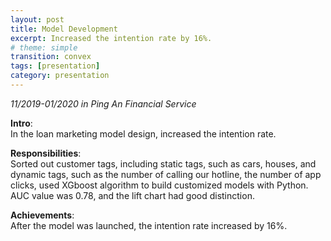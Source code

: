 ```yaml
---
layout: post
title: Model Development
excerpt: Increased the intention rate by 16%. 
# theme: simple
transition: convex
tags: [presentation]
category: presentation
---
```

_11/2019-01/2020 in Ping An Financial Service_

__Intro__:   
In the loan marketing model design, increased the intention rate.

__Responsibilities__:    
Sorted out customer tags, including static tags, such as cars, houses, and dynamic tags, such as the number of calling our hotline, the number of app clicks, used XGboost algorithm to build customized models with Python. AUC value was 0.78, and the lift chart had good distinction.

__Achievements__:    
After the model was launched, the intention rate increased by 16%.
